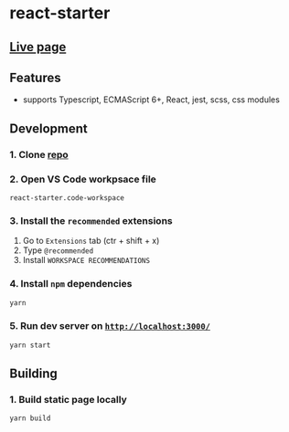 # react-starter

## [Live page](https://kp-react-starter.netlify.app/)

## Features

- supports Typescript, ECMAScript 6+, React, jest, scss, css modules

## Development

### 1. Clone [repo](https://github.com/djentelmenis/react-starter)

### 2. Open VS Code workpsace file

```
react-starter.code-workspace
```

### 3. Install the `recommended` extensions

1. Go to `Extensions` tab (ctr + shift + x)
1. Type `@recommended`
1. Install `WORKSPACE RECOMMENDATIONS`

### 4. Install `npm` dependencies

```sh
yarn
```

### 5. Run dev server on [`http://localhost:3000/`](http://localhost:3000/)

```sh
yarn start
```

## Building

### 1. Build static page locally

```sh
yarn build
```
